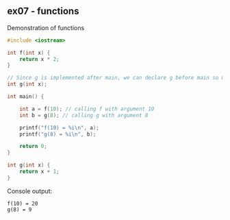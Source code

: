 ## ex07 - functions
Demonstration of functions
```c++
#include <iostream>

int f(int x) {
    return x * 2;
}

// Since g is implemented after main, we can declare g before main so main can use it
int g(int x);

int main() {

    int a = f(10); // calling f with argument 10
    int b = g(8); // calling g with argument 8

    printf("f(10) = %i\n", a);
    printf("g(8) = %i\n", b);

    return 0;
}

int g(int x) {
    return x + 1;
}
```
Console output:
```
f(10) = 20
g(8) = 9
```
